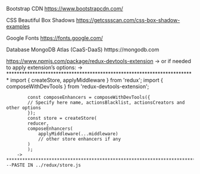 Bootstrap CDN
https://www.bootstrapcdn.com/

CSS Beautiful Box Shadows
https://getcssscan.com/css-box-shadow-examples

Google Fonts
https://fonts.google.com/

Database MongoDB Atlas (CaaS-DaaS)
htttps://mongodb.com

https://www.npmjs.com/package/redux-devtools-extension
    -> or if needed to apply extension’s options:
        -> ************************************************************************
            import { createStore, applyMiddleware } from 'redux';
            import { composeWithDevTools } from 'redux-devtools-extension';

            const composeEnhancers = composeWithDevTools({
            // Specify here name, actionsBlacklist, actionsCreators and other options
            });
            const store = createStore(
            reducer,
            composeEnhancers(
                applyMiddleware(...middleware)
                // other store enhancers if any
            )
            );
        -> ************************************************************************
    --PASTE IN ../redux/store.js